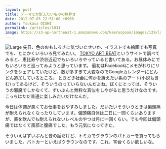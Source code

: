 ```yaml
---
layout: post
title: テーマとか訴えたいものの無粋さ
date: 2012-07-03 22:51:00 +0900
author: Tsukasa OISHI
permalink: /articles/1031
image: https://s3-ap-northeast-1.amazonaws.com/kaeruspoon/images/139/large.JPG?1341323475
---
```


![Large](https://s3-ap-northeast-1.amazonaws.com/kaeruspoon/images/139/large.JPG?1341323475)
先日、色のおもしろさに気づいたせいか、イラストでも絵画でも写真でも、とにかくいろいろ見てみたい。
 [TOKYO ART BEAT](http://www.tokyoartbeat.com/)というサイトで調べてみると、恵比寿や渋谷近辺でもいろいろやっていると書いてある。お昼休みにでもいろいろと巡ってみようと思っています。
最初はFacebookにメモがわりにリンクをシェアしていたけど、数が多すぎて大変なのでGoogleカレンダーにどんどん追加しているところ。
ときどき社会に何かを訴えたい系のアート(小説も含む)ってあるけど、そういうのっていらないんだよね。ぼくにとっては、そういうの邪魔でしかなくて、ずいぶんと無粋な真似をしやがると思うだけなのです。こっちはただ普通に楽しみたいだけなんだ。

今日は体調が悪くてお仕事をおやすみしました。だいたいそういうときは偏頭痛が耐えられなくなったりしています。偏頭痛自体は二日に一回くらいありますが、薬を飲んでも耐えられないレベルのやつは月に一回くらい。でも今回は偏頭痛ではなくて風邪と腹痛でした。もう元気になってきた。

そういえばずいぶんと昔の話だけど、トミカでクラウンのパトカーを買ってもらいました。パトカーといえばクラウンなのです。これ、10台くらい欲しいな。

